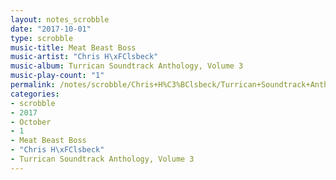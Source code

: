 ```yaml
---
layout: notes_scrobble
date: "2017-10-01"
type: scrobble
music-title: Meat Beast Boss
music-artist: "Chris H\xFClsbeck"
music-album: Turrican Soundtrack Anthology, Volume 3
music-play-count: "1"
permalink: /notes/scrobble/Chris+H%C3%BClsbeck/Turrican+Soundtrack+Anthology%2C+Volume+3/50dc476417367841ed60c762ff980f5a2934427e.html
categories:
- scrobble
- 2017
- October
- 1
- Meat Beast Boss
- "Chris H\xFClsbeck"
- Turrican Soundtrack Anthology, Volume 3
---
```

